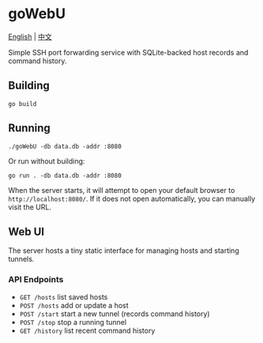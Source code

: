 # goWebU

[English](README.md) | [中文](README.zh.md)


Simple SSH port forwarding service with SQLite-backed host records and command history.

## Building

```
go build
```

## Running

```
./goWebU -db data.db -addr :8080
```

Or run without building:

```
go run . -db data.db -addr :8080
```

When the server starts, it will attempt to open your default browser to
`http://localhost:8080/`. If it does not open automatically, you can
manually visit the URL.

## Web UI

The server hosts a tiny static interface for managing hosts and starting
tunnels.

### API Endpoints

- `GET /hosts` list saved hosts
- `POST /hosts` add or update a host
- `POST /start` start a new tunnel (records command history)
- `POST /stop` stop a running tunnel
- `GET /history` list recent command history
